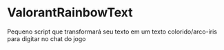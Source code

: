 # ValorantRainbowText
Pequeno script que transformará seu texto em um texto colorido/arco-íris para digitar no chat do jogo

